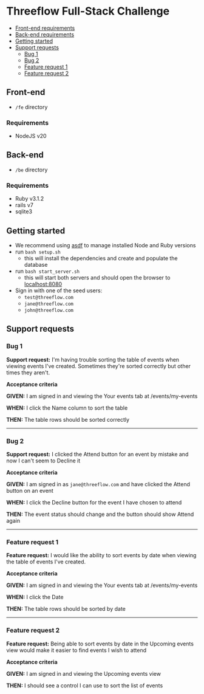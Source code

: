 # Threeflow Full-Stack Challenge

- [Front-end requirements](#front-end)
- [Back-end requirements](#back-end)
- [Getting started](#getting-started)
- [Support requests](#support-requests)
  - [Bug 1](#bug-1)
  - [Bug 2](#bug-2)
  - [Feature request 1](#feature-request-1)
  - [Feature request 2](#feature-request-2)

## Front-end
- `/fe` directory
### Requirements
- NodeJS v20

## Back-end
- `/be` directory
### Requirements
- Ruby v3.1.2
- rails v7
- sqlite3

## Getting started
- We recommend using [asdf](https://asdf-vm.com/) to manage installed Node and Ruby versions
- run `bash setup.sh`
  - this will install the dependencies and create and populate the database
- run `bash start_server.sh`
  - this will start both servers and should open the browser to [localhost:8080](http://localhost:8080)
- Sign in with one of the seed users:
  - `test@threeflow.com`
  - `jane@threeflow.com`
  - `john@threeflow.com`

## Support requests
### Bug 1
**Support request:**
I'm having trouble sorting the table of events when viewing events I've created. Sometimes they're sorted correctly but other times they aren't.

**Acceptance criteria**

**GIVEN:**
I am signed in and viewing the Your events tab at /events/my-events

**WHEN:**
I click the Name column to sort the table

**THEN:**
The table rows should be sorted correctly

---
### Bug 2
**Support request:**
I clicked the Attend button for an event by mistake and now I can't seem to Decline it

**Acceptance criteria**

**GIVEN:**
I am signed in as `jane@threeflow.com` and have clicked the Attend button on an event

**WHEN:**
I click the Decline button for the event I have chosen to attend

**THEN:**
The event status should change and the button should show Attend again

---
### Feature request 1
**Feature request:**
I would like the ability to sort events by date when viewing the table of events I've created.

**Acceptance criteria**

**GIVEN:**
I am signed in and viewing the Your events tab at /events/my-events

**WHEN:**
I click the Date

**THEN:**
The table rows should be sorted by date

---
### Feature request 2
**Feature request:**
Being able to sort events by date in the Upcoming events view would make it easier to find events I wish to attend

**Acceptance criteria**

**GIVEN:**
I am signed in and viewing the Upcoming events view

**THEN:**
I should see a control I can use to sort the list of events
